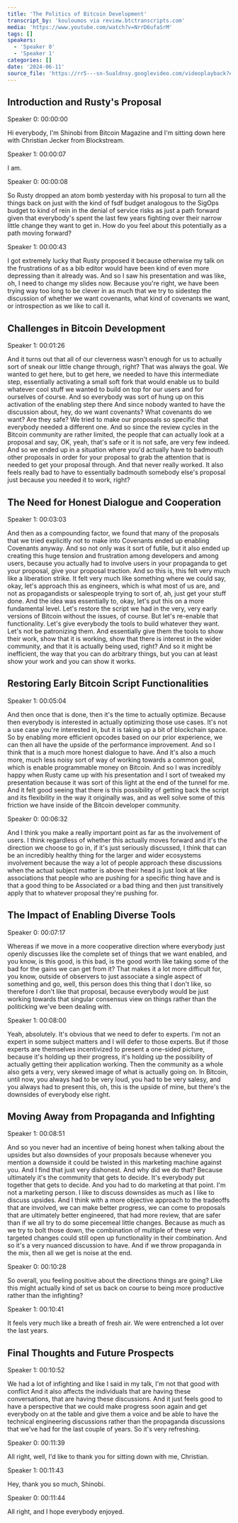 ```yaml
---
title: 'The Politics of Bitcoin Development'
transcript_by: 'kouloumos via review.btctranscripts.com'
media: 'https://www.youtube.com/watch?v=NrrD6ufaSrM'
tags: []
speakers:
  - 'Speaker 0'
  - 'Speaker 1'
categories: []
date: '2024-06-11'
source_file: 'https://rr5---sn-5ualdnsy.googlevideo.com/videoplayback?expire=1727205102&ei=jbryZv6JOc-q0_wPkNLR6Qw&ip=104.129.24.107&id=o-ACpyrY4RlBP_ogr_OFVggarP0hMmdqpY9R9SHeX1jSic&itag=18&source=youtube&requiressl=yes&xpc=EgVo2aDSNQ%3D%3D&mh=Zx&mm=31%2C26&mn=sn-5ualdnsy%2Csn-ab5sznz6&ms=au%2Conr&mv=m&mvi=5&pl=23&initcwndbps=2182500&bui=AXLXGFTiTIiX9RS1xJ4Z-_G1rmYlze-Qy1qt35SnvOZs4vOt_t5JH9oVXGL3A8K8E7Un2kJRDyOyyvrL&spc=54Mbxcha2DB72u7_JADonwKFg2d38u1Nj0taIXCwMS88xAAp4oPHolo&vprv=1&svpuc=1&mime=video%2Fmp4&ns=p_yv1E8qg_9ZJWRmLzAy8JIQ&rqh=1&gir=yes&clen=28532661&ratebypass=yes&dur=707.976&lmt=1718131947265547&mt=1727183120&fvip=2&c=WEB_CREATOR&sefc=1&txp=6309224&n=hME6t43CSWmKzA&sparams=expire%2Cei%2Cip%2Cid%2Citag%2Csource%2Crequiressl%2Cxpc%2Cbui%2Cspc%2Cvprv%2Csvpuc%2Cmime%2Cns%2Crqh%2Cgir%2Cclen%2Cratebypass%2Cdur%2Clmt&sig=AJfQdSswRgIhALst3Up2aNtWmTD82AE6nGzR_PztAMnTaKaSZnYRc6hUAiEA4vEJ5hjOHZthf82N2Pp8fvQyNcYkkLssrg_yuOJlHw8%3D&lsparams=mh%2Cmm%2Cmn%2Cms%2Cmv%2Cmvi%2Cpl%2Cinitcwndbps&lsig=ABPmVW0wRQIhANJ2nZNO8vRgP9CUN8VhgNoKVdpumYcj2GRDCzr_T5kHAiBIBhRozVdIpwukw6VErR7e6gFRJNL_-IXL3L7GrPB-Hg%3D%3D&pot=MnQiZpEk2_UgmCJeFkLIR94HrPB924sRwZDF-ZABf-zQWuKuNWfBUUkbO3tq1v1f3a7ns96E86ENEyULdlCEowcRsUHuBnKj9QiBMbVRzXZRpuBpokb-_bC8ztnaqsIgMvLMVEdz4VI_CZmp_BZ8zwFxI9uChQ%3D%3D&host=rr5---sn-5ualdnsy.googlevideo.com'
---
```

## Introduction and Rusty's Proposal

Speaker 0: 00:00:00

Hi everybody, I'm Shinobi from Bitcoin Magazine and I'm sitting down here with Christian Jecker from Blockstream.

Speaker 1: 00:00:07

I am.

Speaker 0: 00:00:08

So Rusty dropped an atom bomb yesterday with his proposal to turn all the things back on just with the kind of fsdf budget analogous to the SigOps budget to kind of rein in the denial of service risks as just a path forward given that everybody's spent the last few years fighting over their narrow little change they want to get in.
How do you feel about this potentially as a path moving forward?

Speaker 1: 00:00:43

I got extremely lucky that Rusty proposed it because otherwise my talk on the frustrations of as a bib editor would have been kind of even more depressing than it already was.
And so I saw his presentation and was like, oh, I need to change my slides now.
Because you're right, we have been trying way too long to be clever in as much that we try to sidestep the discussion of whether we want covenants, what kind of covenants we want, or introspection as we like to call it.

## Challenges in Bitcoin Development

Speaker 1: 00:01:26

And it turns out that all of our cleverness wasn't enough for us to actually sort of sneak our little change through, right?
That was always the goal.
We wanted to get here, but to get here, we needed to have this intermediate step, essentially activating a small soft fork that would enable us to build whatever cool stuff we wanted to build on top for our users and for ourselves of course.
And so everybody was sort of hung up on this activation of the enabling step there And since nobody wanted to have the discussion about, hey, do we want covenants?
What covenants do we want?
Are they safe?
We tried to make our proposals so specific that everybody needed a different one.
And so since the review cycles in the Bitcoin community are rather limited, the people that can actually look at a proposal and say, OK, yeah, that's safe or it is not safe, are very few indeed.
And so we ended up in a situation where you'd actually have to badmouth other proposals in order for your proposal to grab the attention that is needed to get your proposal through.
And that never really worked.
It also feels really bad to have to essentially badmouth somebody else's proposal just because you needed it to work, right?

## The Need for Honest Dialogue and Cooperation

Speaker 1: 00:03:03

And then as a compounding factor, we found that many of the proposals that we tried explicitly not to make into Covenants ended up enabling Covenants anyway.
And so not only was it sort of futile, but it also ended up creating this huge tension and frustration among developers and among users, because you actually had to involve users in your propaganda to get your proposal, give your proposal traction.
And so this is, this felt very much like a liberation strike.
It felt very much like something where we could say, okay, let's approach this as engineers, which is what most of us are, and not as propagandists or salespeople trying to sort of, ah, just get your stuff done.
And the idea was essentially to, okay, let's put this on a more fundamental level.
Let's restore the script we had in the very, very early versions of Bitcoin without the issues, of course.
But let's re-enable that functionality.
Let's give everybody the tools to build whatever they want.
Let's not be patronizing them.
And essentially give them the tools to show their work, show that it is working, show that there is interest in the wider community, and that it is actually being used, right?
And so it might be inefficient, the way that you can do arbitrary things, but you can at least show your work and you can show it works.

## Restoring Early Bitcoin Script Functionalities

Speaker 1: 00:05:04

And then once that is done, then it's the time to actually optimize.
Because then everybody is interested in actually optimizing those use cases.
It's not a use case you're interested in, but it is taking up a bit of blockchain space.
So by enabling more efficient opcodes based on our prior experience, we can then all have the upside of the performance improvement.
And so I think that is a much more honest dialogue to have.
And it's also a much more, much less noisy sort of way of working towards a common goal, which is enable programmable money on Bitcoin.
And so I was incredibly happy when Rusty came up with his presentation and I sort of tweaked my presentation because it was sort of this light at the end of the tunnel for me.
And it felt good seeing that there is this possibility of getting back the script and its flexibility in the way it originally was, and as well solve some of this friction we have inside of the Bitcoin developer community.

Speaker 0: 00:06:32

And I think you make a really important point as far as the involvement of users.
I think regardless of whether this actually moves forward and it's the direction we choose to go in, if it's just seriously discussed, I think that can be an incredibly healthy thing for the larger and wider ecosystems involvement because the way a lot of people approach these discussions when the actual subject matter is above their head is just look at like associations that people who are pushing for a specific thing have and is that a good thing to be Associated or a bad thing and then just transitively apply that to whatever proposal they're pushing for.

## The Impact of Enabling Diverse Tools

Speaker 0: 00:07:17

Whereas if we move in a more cooperative direction where everybody just openly discusses like the complete set of things that we want enabled, and you know, is this good, is this bad, is the good worth like taking some of the bad for the gains we can get from it?
That makes it a lot more difficult for, you know, outside of observers to just associate a single aspect of something and go, well, this person does this thing that I don't like, so therefore I don't like that proposal, because everybody would be just working towards that singular consensus view on things rather than the politicking we've been dealing with.

Speaker 1: 00:08:00

Yeah, absolutely.
It's obvious that we need to defer to experts.
I'm not an expert in some subject matters and I will defer to those experts.
But if those experts are themselves incentivized to present a one-sided picture, because it's holding up their progress, it's holding up the possibility of actually getting their application working.
Then the community as a whole also gets a very, very skewed image of what is actually going on.
In Bitcoin, until now, you always had to be very loud, you had to be very salesy, and you always had to present this, oh, this is the upside of mine, but there's the downsides of everybody else right.

## Moving Away from Propaganda and Infighting

Speaker 1: 00:08:51

And so you never had an incentive of being honest when talking about the upsides but also downsides of your proposals because whenever you mention a downside it could be twisted in this marketing machine against you.
And I find that just very dishonest.
And why did we do that?
Because ultimately it's the community that gets to decide.
It's everybody put together that gets to decide.
And you had to do marketing at that point.
I'm not a marketing person.
I like to discuss downsides as much as I like to discuss upsides.
And I think with a more objective approach to the tradeoffs that are involved, we can make better progress, we can come to proposals that are ultimately better engineered, that had more review, that are safer than if we all try to do some piecemeal little changes.
Because as much as we try to bolt those down, the combination of multiple of these very targeted changes could still open up functionality in their combination.
And so it's a very nuanced discussion to have.
And if we throw propaganda in the mix, then all we get is noise at the end.

Speaker 0: 00:10:28

So overall, you feeling positive about the directions things are going?
Like this might actually kind of set us back on course to being more productive rather than the infighting?

Speaker 1: 00:10:41

It feels very much like a breath of fresh air.
We were entrenched a lot over the last years.

## Final Thoughts and Future Prospects

Speaker 1: 00:10:52

We had a lot of infighting and like I said in my talk, I'm not that good with conflict And it also affects the individuals that are having these conversations, that are having these discussions.
And it just feels good to have a perspective that we could make progress soon again and get everybody on at the table and give them a voice and be able to have the technical engineering discussions rather than the propaganda discussions that we've had for the last couple of years.
So it's very refreshing.

Speaker 0: 00:11:39

All right, well, I'd like to thank you for sitting down with me, Christian.

Speaker 1: 00:11:43

Hey, thank you so much, Shinobi.

Speaker 0: 00:11:44

All right, and I hope everybody enjoyed.